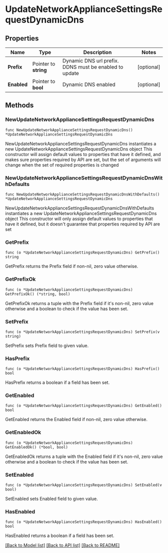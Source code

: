 # UpdateNetworkApplianceSettingsRequestDynamicDns

## Properties

Name | Type | Description | Notes
------------ | ------------- | ------------- | -------------
**Prefix** | Pointer to **string** | Dynamic DNS url prefix. DDNS must be enabled to update | [optional] 
**Enabled** | Pointer to **bool** | Dynamic DNS enabled | [optional] 

## Methods

### NewUpdateNetworkApplianceSettingsRequestDynamicDns

`func NewUpdateNetworkApplianceSettingsRequestDynamicDns() *UpdateNetworkApplianceSettingsRequestDynamicDns`

NewUpdateNetworkApplianceSettingsRequestDynamicDns instantiates a new UpdateNetworkApplianceSettingsRequestDynamicDns object
This constructor will assign default values to properties that have it defined,
and makes sure properties required by API are set, but the set of arguments
will change when the set of required properties is changed

### NewUpdateNetworkApplianceSettingsRequestDynamicDnsWithDefaults

`func NewUpdateNetworkApplianceSettingsRequestDynamicDnsWithDefaults() *UpdateNetworkApplianceSettingsRequestDynamicDns`

NewUpdateNetworkApplianceSettingsRequestDynamicDnsWithDefaults instantiates a new UpdateNetworkApplianceSettingsRequestDynamicDns object
This constructor will only assign default values to properties that have it defined,
but it doesn't guarantee that properties required by API are set

### GetPrefix

`func (o *UpdateNetworkApplianceSettingsRequestDynamicDns) GetPrefix() string`

GetPrefix returns the Prefix field if non-nil, zero value otherwise.

### GetPrefixOk

`func (o *UpdateNetworkApplianceSettingsRequestDynamicDns) GetPrefixOk() (*string, bool)`

GetPrefixOk returns a tuple with the Prefix field if it's non-nil, zero value otherwise
and a boolean to check if the value has been set.

### SetPrefix

`func (o *UpdateNetworkApplianceSettingsRequestDynamicDns) SetPrefix(v string)`

SetPrefix sets Prefix field to given value.

### HasPrefix

`func (o *UpdateNetworkApplianceSettingsRequestDynamicDns) HasPrefix() bool`

HasPrefix returns a boolean if a field has been set.

### GetEnabled

`func (o *UpdateNetworkApplianceSettingsRequestDynamicDns) GetEnabled() bool`

GetEnabled returns the Enabled field if non-nil, zero value otherwise.

### GetEnabledOk

`func (o *UpdateNetworkApplianceSettingsRequestDynamicDns) GetEnabledOk() (*bool, bool)`

GetEnabledOk returns a tuple with the Enabled field if it's non-nil, zero value otherwise
and a boolean to check if the value has been set.

### SetEnabled

`func (o *UpdateNetworkApplianceSettingsRequestDynamicDns) SetEnabled(v bool)`

SetEnabled sets Enabled field to given value.

### HasEnabled

`func (o *UpdateNetworkApplianceSettingsRequestDynamicDns) HasEnabled() bool`

HasEnabled returns a boolean if a field has been set.


[[Back to Model list]](../README.md#documentation-for-models) [[Back to API list]](../README.md#documentation-for-api-endpoints) [[Back to README]](../README.md)


